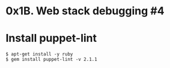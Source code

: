 # 0x1B. Web stack debugging #4

# Install puppet-lint

```
$ apt-get install -y ruby
$ gem install puppet-lint -v 2.1.1
```
